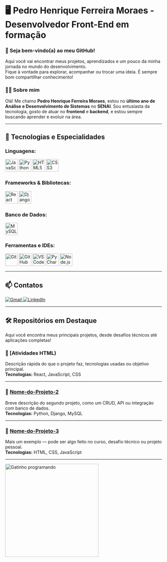 <h1>🖥️ Pedro Henrique Ferreira Moraes - Desenvolvedor Front-End em formação</h1>

<h3>👋 Seja bem-vindo(a) ao meu GitHub!</h3>
<p>
Aqui você vai encontrar meus projetos, aprendizados e um pouco da minha jornada no mundo do desenvolvimento.<br>
Fique à vontade para explorar, acompanhar ou trocar uma ideia. É sempre bom compartilhar conhecimento!
</p>

<h3>🧑‍💻 Sobre mim</h3>
<p>Olá! Me chamo <b>Pedro Henrique Ferreira Moraes</b>, estou no <b>último ano de Análise e Desenvolvimento de Sistemas</b> no <b>SENAI</b>.
Sou entusiasta da tecnologia, gosto de atuar no <b>frontend</b> e <b>backend</b>, e estou sempre buscando aprender e evoluir na área.</p>

---

## 🚀 Tecnologias e Especialidades

### Linguagens:
<p align="left">
  <img src="https://cdn.jsdelivr.net/gh/devicons/devicon/icons/javascript/javascript-original.svg" width="40" height="40" alt="JavaScript"/>
  <img src="https://cdn.jsdelivr.net/gh/devicons/devicon/icons/python/python-original.svg" width="40" height="40" alt="Python"/>
  <img src="https://cdn.jsdelivr.net/gh/devicons/devicon/icons/html5/html5-original.svg" width="40" height="40" alt="HTML5"/>
  <img src="https://cdn.jsdelivr.net/gh/devicons/devicon/icons/css3/css3-original.svg" width="40" height="40" alt="CSS3"/>
</p>

### Frameworks & Bibliotecas:
<p align="left">
  <img src="https://cdn.jsdelivr.net/gh/devicons/devicon/icons/react/react-original.svg" width="40" height="40" alt="React"/>
  <img src="https://cdn.jsdelivr.net/gh/devicons/devicon/icons/django/django-plain.svg" width="40" height="40" alt="Django"/>
</p>

### Banco de Dados:
<p align="left">
  <img src="https://cdn.jsdelivr.net/gh/devicons/devicon/icons/mysql/mysql-original.svg" width="40" height="40" alt="MySQL"/>
</p>

### Ferramentas e IDEs:
<p align="left">
  <img src="https://cdn.jsdelivr.net/gh/devicons/devicon/icons/git/git-original.svg" width="40" height="40" alt="Git"/>
  <img src="https://cdn.jsdelivr.net/gh/devicons/devicon/icons/github/github-original.svg" width="40" height="40" alt="GitHub" />
  <img src="https://cdn.jsdelivr.net/gh/devicons/devicon/icons/vscode/vscode-original.svg" width="40" height="40" alt="VS Code"/>
  <img src="https://cdn.jsdelivr.net/gh/devicons/devicon/icons/pycharm/pycharm-original.svg" width="40" height="40" alt="PyCharm"/>
  <img src="https://www.vectorlogo.zone/logos/nodejs/nodejs-icon.svg" width="40" height="40" alt="Node.js"/>
</p>


---

## 📫 Contatos

[![Gmail](https://img.shields.io/badge/Gmail-D14836?style=for-the-badge&logo=gmail&logoColor=white) ](mailto:pedroferreira5711@gmail.com)[![LinkedIn](https://img.shields.io/badge/LinkedIn-0A66C2?style=for-the-badge&logo=linkedin&logoColor=white)](https://linkedin.com/in/pedro-moraes-31526233a/)

---

## 🛠️ Repositórios em Destaque

Aqui você encontra meus principais projetos, desde desafios técnicos até aplicações completas!
### 📌 [Atividades HTML)
Descrição rápida do que o projeto faz, tecnologias usadas ou objetivo principal.  
<b>Tecnologias:</b> React, JavaScript, CSS

---

### 📌 [Nome-do-Projeto-2](https://github.com/seuusuario/Nome-do-Projeto-2)
Breve descrição do segundo projeto, como um CRUD, API ou integração com banco de dados.  
<b>Tecnologias:</b> Python, Django, MySQL

---

### 📌 [Nome-do-Projeto-3](https://github.com/seuusuario/Nome-do-Projeto-3)
Mais um exemplo — pode ser algo feito no curso, desafio técnico ou projeto pessoal.  
<b>Tecnologias:</b> HTML, CSS, JavaScript

---

<p>
  <img src="https://media1.giphy.com/media/v1.Y2lkPTc5MGI3NjExb2U2Mzd0Z2tpY3cyaXJpNnJkd3Vybzlzd3JjZnFvODBqc3hnbWpmbiZlcD12MV9pbnRlcm5hbF9naWZfYnlfaWQmY3Q9Zw/78XCFBGOlS6keY1Bil/giphy.gif" alt="Gatinho programando" width="300" />
</p>

